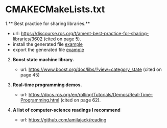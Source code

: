 # CMAKECMakeLists.txt

1.** Best practice for sharing libraries.** 
   * url: https://discourse.ros.org/t/ament-best-practice-for-sharing-libraries/3602 (cited on page 5).
   * install the generated file [example](https://github.com/ament/ament_index/blob/1df2aef4d7f1271d80082cc01aa08e13bfc58fce/ament_index_cpp/CMakeLists.txt#L51)
   * export the generated file  [example](https://github.com/ament/ament_index/blob/1df2aef4d7f1271d80082cc01aa08e13bfc58fce/ament_index_cpp/CMakeLists.txt#L30)


2. **Boost state machine library.**
   * url: https://www.boost.org/doc/libs/?view=category_state (cited on page 45)


3. **Real-time programming demos.**
   * url: https://docs.ros.org/en/rolling/Tutorials/Demos/Real-Time-Programming.html (cited on page 62).

4. **A list of computer-science readings I recommend**
   * url: https://github.com/amilajack/reading
